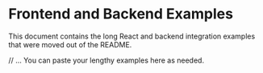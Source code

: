 # Frontend and Backend Examples

This document contains the long React and backend integration examples that were moved out of the README.

// ... You can paste your lengthy examples here as needed.

